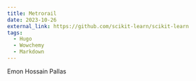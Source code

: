 ```yaml
---
title: Metrorail
date: 2023-10-26
external_link: https://github.com/scikit-learn/scikit-learn
tags:
  - Hugo
  - Wowchemy
  - Markdown
---
```


Emon Hossain Pallas

<!--more-->

